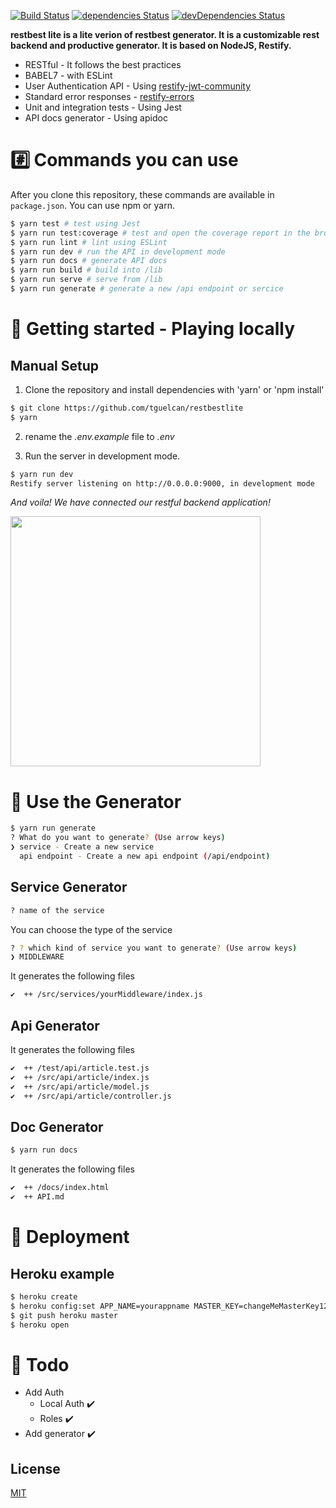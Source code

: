 

[![Build Status](https://travis-ci.com/tguelcan/restbestlite.svg?branch=master)](https://travis-ci.com/tguelcan/restbestlite) 
[![dependencies Status](https://david-dm.org/tguelcan/restbestlite/status.svg)](https://david-dm.org/tguelcan/restbestlite) 
[![devDependencies Status](https://david-dm.org/tguelcan/restbestlite/dev-status.svg)](https://david-dm.org/tguelcan/restbestlite?type=dev)

**restbest lite is a lite verion of restbest generator. It is a customizable rest backend and productive generator. It is based on NodeJS, Restify.**

- RESTful - It follows the best practices
- BABEL7 - with ESLint
- User Authentication API - Using [restify-jwt-community](https://github.com/frbuceta/restify-jwt-community)
- Standard error responses - [restify-errors](https://github.com/restify/errors)
- Unit and integration tests - Using Jest
- API docs generator - Using apidoc


# #️⃣ Commands you can use

After you clone this repository, these commands are available in `package.json`.
You can use npm or yarn.

```bash
$ yarn test # test using Jest
$ yarn run test:coverage # test and open the coverage report in the browser
$ yarn run lint # lint using ESLint
$ yarn run dev # run the API in development mode
$ yarn run docs # generate API docs
$ yarn run build # build into /lib
$ yarn run serve # serve from /lib
$ yarn run generate # generate a new /api endpoint or sercice
```

# 🚀 Getting started - Playing locally

## Manual Setup
1. Clone the repository and install dependencies with 'yarn' or 'npm install'
```bash
$ git clone https://github.com/tguelcan/restbestlite
$ yarn
```

2. rename the *.env.example* file to *.env*

3. Run the server in development mode.
```bash
$ yarn run dev
Restify server listening on http://0.0.0.0:9000, in development mode
```

*And voila! We have connected our restful backend application!*

<img src="https://media.giphy.com/media/2wSe48eAUC15p38UqO/source.gif" width="400">

# 🤖 Use the Generator
```bash
$ yarn run generate
? What do you want to generate? (Use arrow keys)
❯ service - Create a new service
  api endpoint - Create a new api endpoint (/api/endpoint)
```

## Service Generator
```bash
? name of the service
```
You can choose the type of the service
```bash
? ? which kind of service you want to generate? (Use arrow keys)
❯ MIDDLEWARE
```
It generates the following files 
```bash
✔  ++ /src/services/yourMiddleware/index.js
```

## Api Generator

It generates the following files 
```bash
✔  ++ /test/api/article.test.js
✔  ++ /src/api/article/index.js
✔  ++ /src/api/article/model.js
✔  ++ /src/api/article/controller.js
```

## Doc Generator

```bash
$ yarn run docs
```

It generates the following files 
```bash
✔  ++ /docs/index.html
✔  ++ API.md
```

# 🚀 Deployment

## Heroku example

```bash
$ heroku create
$ heroku config:set APP_NAME=yourappname MASTER_KEY=changeMeMasterKey123 JWT_SECRET=changeMe123
$ git push heroku master
$ heroku open
```

# 📝 Todo
- Add Auth
    - Local Auth ✔️
    - Roles ✔️
- Add generator ✔️

## License

[MIT](https://opensource.org/licenses/MIT)
